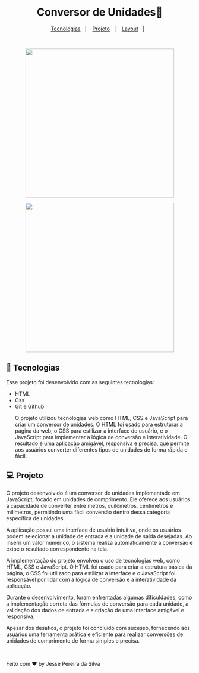 <h1 align="center">Conversor de Unidades🚀
</h1>

<p align="center">
  <a href="#-tecnologias">Tecnologias</a>&nbsp;&nbsp;&nbsp;|&nbsp;&nbsp;&nbsp;
  <a href="#-projeto">Projeto</a>&nbsp;&nbsp;&nbsp;|&nbsp;&nbsp;&nbsp;
  <a href="#-layout">Layout</a>&nbsp;&nbsp;&nbsp;|&nbsp;&nbsp;&nbsp;
</p>

<br>

<p align="center">
  <img src=https://github.com/jesseprogran/conversor_de_unidades/assets/113396724/1e2081f5-71f5-4dae-8f1c-f785fc46c08b height="400vh"
  <img src=https://github.com/jesseprogran/conversor_de_unidades/assets/113396724/db861315-bdd3-46bc-a752-2daf633dd2c9 height="400vh"
  width="400vh"
</p>

<p align="center">
  <img src=https://github.com/jesseprogran/conversor_de_unidades/assets/113396724/db861315-bdd3-46bc-a752-2daf633dd2c9 height="400vh"
  width="400vh"
</p>

## 🚀 Tecnologias

Esse projeto foi desenvolvido com as seguintes tecnologias:

- HTML
- Css 
- Git e Github
  <p alingn="center">
    O projeto utilizou tecnologias web como HTML, CSS e JavaScript para criar um conversor de unidades. 
    O HTML foi usado para estruturar a página da web, o CSS para estilizar a interface do usuário, 
    e o JavaScript para implementar a lógica de conversão e interatividade. O resultado é uma aplicação amigável, 
    responsiva e precisa, que permite aos usuários converter diferentes tipos de unidades de forma rápida e fácil.
  </p>  

## 💻 Projeto

<p alingn="center">
  O projeto desenvolvido é um conversor de unidades implementado em JavaScript, focado em unidades de comprimento. Ele oferece aos usuários a capacidade de converter entre metros, quilômetros, centímetros e milímetros, permitindo uma fácil conversão dentro dessa categoria específica de unidades.

A aplicação possui uma interface de usuário intuitiva, onde os usuários podem selecionar a unidade de entrada e a unidade de saída desejadas. Ao inserir um valor numérico, o sistema realiza automaticamente a conversão e exibe o resultado correspondente na tela.

A implementação do projeto envolveu o uso de tecnologias web, como HTML, CSS e JavaScript. O HTML foi usado para criar a estrutura básica da página, o CSS foi utilizado para estilizar a interface e o JavaScript foi responsável por lidar com a lógica de conversão e a interatividade da aplicação.

Durante o desenvolvimento, foram enfrentadas algumas dificuldades, como a implementação correta das fórmulas de conversão para cada unidade, a validação dos dados de entrada e a criação de uma interface amigável e responsiva.

Apesar dos desafios, o projeto foi concluído com sucesso, fornecendo aos usuários uma ferramenta prática e eficiente para realizar conversões de unidades de comprimento de forma simples e precisa.
  </p> 
  <br>
 
Feito com ♥ by Jessé Pereira da Silva
